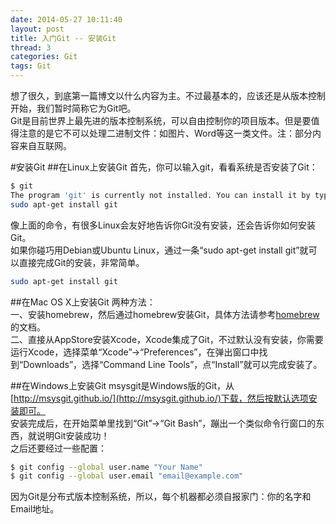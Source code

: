 ```yaml
---
date: 2014-05-27 10:11:40
layout: post
title: 入门Git -- 安装Git
thread: 3
categories: Git
tags: Git
---
```


想了很久，到底第一篇博文以什么内容为主。不过最基本的，应该还是从版本控制开始，我们暂时简称它为Git吧。
</br>Git是目前世界上最先进的版本控制系统，可以自由控制你的项目版本。但是要值得注意的是它不可以处理二进制文件：如图片、Word等这一类文件。注：部分内容来自互联网。

#安装Git
##在Linux上安装Git
首先，你可以输入git，看看系统是否安装了Git：

```bash
$ git
The program 'git' is currently not installed. You can install it by typing:
sudo apt-get install git
```

像上面的命令，有很多Linux会友好地告诉你Git没有安装，还会告诉你如何安装Git。
</br>如果你碰巧用Debian或Ubuntu Linux，通过一条“sudo apt-get install git”就可以直接完成Git的安装，非常简单。

```bash
sudo apt-get install git
```

##在Mac OS X上安装Git
两种方法：
</br>一、安装homebrew，然后通过homebrew安装Git，具体方法请参考[homebrew](http://brew.sh/)的文档。
</br>二、直接从AppStore安装Xcode，Xcode集成了Git，不过默认没有安装，你需要运行Xcode，选择菜单“Xcode”->“Preferences”，在弹出窗口中找到“Downloads”，选择“Command Line Tools”，点“Install”就可以完成安装了。

##在Windows上安装Git
msysgit是Windows版的Git，从[http://msysgit.github.io/](http://msysgit.github.io/)下载，然后按默认选项安装即可。
</br>安装完成后，在开始菜单里找到“Git”->“Git Bash”，蹦出一个类似命令行窗口的东西，就说明Git安装成功！
</br>之后还要经过一些配置：

```bash
$ git config --global user.name "Your Name"
$ git config --global user.email "email@example.com"
```

因为Git是分布式版本控制系统，所以，每个机器都必须自报家门：你的名字和Email地址。